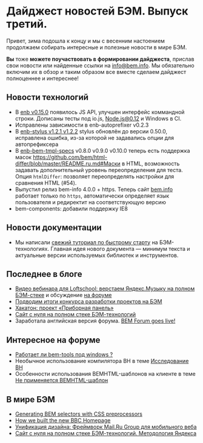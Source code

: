 # Дайджест новостей БЭМ. Выпуск третий.

Привет, зима подошла к концу и мы с весенним настоением продолжаем
собирать интересные и полезные новости в мире БЭМ.

**Вы** тоже **можете поучаствовать в формировании дайджеста**, прислав свои новости или найденные ссылки на [info@bem.info](mailto:info@bem.info). Мы обязательно включим их в обзор и таким образом все вместе сделаем дайджест полноценнее и интереснее!

## Новости технологий

 * В [enb v0.15.0](https://github.com/enb-make/enb/releases/tag/v0.15.0) появилось JS API, улучшен интерфейс коммандной строки. Дописаны тесты под io.js, Node.js@0.12 и Windows в CI.
 * Исправлены зависимости в enb-autoprefixer v0.2.3 
 * В [enb-stylus v1.2.1 v1.2.2]() stylus обновлён до версии 0.50.0, исправлена ошибка, из-за которой не задавались опции для автопрефиксера
 * В [enb-bem-tmpl-specs]() v0.8.0 v0.9.0 v0.10.0 теперь есть поддержка масок https://github.com/bem/html-differ/blob/master/README.ru.md#Маски в HTML, возможность задавать дополнительный уровень переопределения для теста. Опция `htmlDiffer`: позволяет переопределять настройки для сравнения HTML (#54).
 * Выпустил релиз bem-info 4.0.0 + https. Теперь сайт
  [bem.info](https://ru.bem.info) работает только по `https`, автоматически
  определяет язык пользователя и редиректит на соответствующую версию
 * bem-components: добавили поддержку IE8

## Новости документации
 * Мы написали [свежий туториал по быстрому
  старту](https://ru.bem.info/tutorials/quick-start-static) на БЭМ-технологиях. Главная идея нового документа — минимум текста и актуальные версии используемых библиотек и инструментов.

## Последнее в блоге
 * [Видео вебинара для Loftschool: верстаем Яндекс.Музыку на полном
   БЭМ-стеке](https://ru.bem.info/talks/loftschool-music-2015/) и обсуждение [на форуме](https://ru.bem.info/forum/issues/193/)
 * [Подводим итоги конкурса разработки проектов на
   БЭМ](https://ru.bem.info/blog/bem-competition-results/)
 * [Хакатон: проект «Приборная панель»](http://ru.bem.info/blog/first-bem-board/)
 * [Сайт с нуля на полном стеке
   БЭМ-технологий](https://ru.bem.info/articles/bem-full-stack-site/)
 * Заработала английская версия форума. [BEM Forum goes live!](https://en.bem.info/blog/bem-forum-en-launch/)
 

## Интересное на форуме
 * [Работает ли bem-tools под windows ?](https://ru.bem.info/forum/issues/258/)
 * Необычное использование компилятора BH в теме [Исследование
   BH](https://ru.bem.info/forum/issues/256/)
 * Особенности использования BEMHTML-шаблонов на клиенте в теме [Не применяется
  BEMHTML-шаблон](https://ru.bem.info/forum/issues/240/) 

## В мире БЭМ
 * [Generating BEM selectors with CSS
   preprocessors](http://frontendbabel.info/articles/bem-with-css-preprocessors/)
 * [How we built the new BBC Homepage](http://www.bbc.co.uk/blogs/internet/entries/47a96d23-ae04-444e-808f-678e6809765d?PageSpeed=off)
 * [Унификация дизайна: Фреймворк Mail.Ru Group для мобильного веба](http://habrahabr.ru/company/mailru/blog/250783/)
 * [Сайт с нуля на полном стеке БЭМ-технологий. Методология
  Яндекса](http://habrahabr.ru/company/yandex/blog/251473/)
